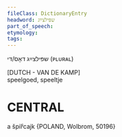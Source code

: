 ```yaml
---
fileClass: DictionaryEntry
headword: שפּילצײַג
part_of_speech: 
etymology: 
tags: 
---
```

שפּילצײַג
דאָס/די (ᴘʟᴜʀᴀʟ)

[DUTCH - VAN DE KAMP]	
speelgoed, speeltje

CENTRAL
========

a špilʲcajk {POLAND, Wolbrom, 50196}